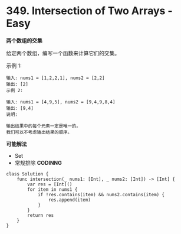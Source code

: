 # 349. Intersection of Two Arrays - Easy
**两个数组的交集**

给定两个数组，编写一个函数来计算它们的交集。

示例 1:

```
输入: nums1 = [1,2,2,1], nums2 = [2,2]
输出: [2]
示例 2:

输入: nums1 = [4,9,5], nums2 = [9,4,9,8,4]
输出: [9,4]
说明:

输出结果中的每个元素一定是唯一的。
我们可以不考虑输出结果的顺序。
```

**可能解法**

- Set
- 常规排除
**CODINNG**

```
class Solution {
    func intersection(_ nums1: [Int], _ nums2: [Int]) -> [Int] {
        var res = [Int]()
        for item in nums1 {
            if !res.contains(item) && nums2.contains(item) {
                res.append(item)
            }
        }
        return res
    }
}

```
